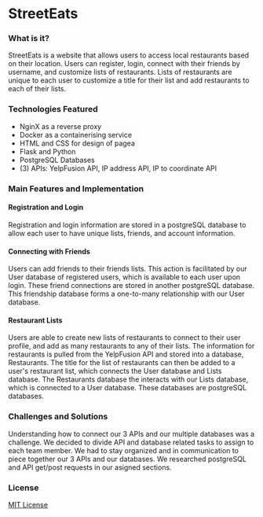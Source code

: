 # StreetEats

### What is it?
StreetEats is a website that allows users to access local restaurants based on their location. Users can register, login, connect with their friends by username, and customize lists of restaurants. Lists of restaurants are unique to each user to customize a title for their list and add restaurants to each of their lists. 

### Technologies Featured
- NginX as a reverse proxy
- Docker as a containerising service
- HTML and CSS for design of pagea
- Flask and Python
- PostgreSQL Databases
- (3) APIs: YelpFusion API, IP address API, IP to coordinate API

### Main Features and Implementation
#### Registration and Login
Registration and login information are stored in a postgreSQL database to allow each user to have unique lists, friends, and account information. 

#### Connecting with Friends
Users can add friends to their friends lists. This action is facilitated by our User database of registered users, which is available to each user upon login. These friend connections are stored in another postgreSQL database. This friendship database forms a one-to-many relationship with our User database.

#### Restaurant Lists
Users are able to create new lists of restaurants to connect to their user profile, and add as many restaurants to any of their lists. The information for restaurants is pulled from the YelpFusion API and stored into a database, Restaurants. The title for the list of restaurants can then be added to a user's restaurant list, which connects the User database and Lists database. The Restaurants database the interacts with our Lists database, which is connected to a User database. These databases are postgreSQL databases.


### Challenges and Solutions
Understanding how to connect our 3 APIs and our multiple databases was a challenge. We decided to divide API and database related tasks to assign to each team member. We had to stay organized and in communication to piece together our 3 APIs and our databases. We researched postgreSQL and API get/post requests in our asigned sections.

### License
[MIT License](https://github.com/janellewong/StreetEats/blob/main/LICENSE)
